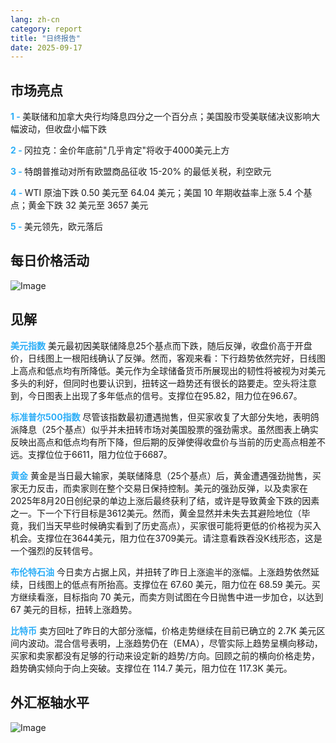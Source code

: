 ```yaml
---
lang: zh-cn
category: report
title: "日终报告"
date: 2025-09-17
---
```



<h2>市场亮点</h2>
<strong style="color: #2caef7;">1 - </strong> 美联储和加拿大央行均降息四分之一个百分点；美国股市受美联储决议影响大幅波动，但收盘小幅下跌

<strong style="color: #2caef7;">2 - </strong> 冈拉克：金价年底前"几乎肯定"将收于4000美元上方


<strong style="color: #2caef7;">3 - </strong> 特朗普推动对所有欧盟商品征收 15-20% 的最低关税，利空欧元

<strong style="color: #2caef7;">4 - </strong> WTI 原油下跌 0.50 美元至 64.04 美元；美国 10 年期收益率上涨 5.4 个基点；黄金下跌 32 美元至 3657 美元

<strong style="color: #2caef7;">5 - </strong> 美元领先，欧元落后



<h2>每日价格活动</h2>
<img src="https://markleighedu.github.io/img/Sep-2025/17-Sep-2025/price.jpg" alt="Image"/>

<h2>见解</h2>
<strong style="color: #2caef7;">美元指数</strong> 美元最初因美联储降息25个基点而下跌，随后反弹，收盘价高于开盘价，日线图上一根阳线确认了反弹。然而，客观来看：下行趋势依然完好，日线图上高点和低点均有所降低。美元作为全球储备货币所展现出的韧性将被视为对美元多头的利好，但同时也要认识到，扭转这一趋势还有很长的路要走。空头将注意到，今日图表上出现了多年低点的信号。支撑位在95.82，阻力位在96.67。

<strong style="color: #2caef7;">标准普尔500指数</strong> 尽管该指数最初遭遇抛售，但买家收复了大部分失地，表明鸽派降息（25个基点）似乎并未扭转市场对美国股票的强劲需求。虽然图表上确实反映出高点和低点均有所下降，但后期的反弹使得收盘价与当前的历史高点相差不远。支撑位位于6611，阻力位位于6687。

<strong style="color: #2caef7;">黄金</strong> 黄金是当日最大输家，美联储降息（25个基点）后，黄金遭遇强劲抛售，买家无力反击，而卖家则在整个交易日保持控制。美元的强劲反弹，以及卖家在2025年8月20日创纪录的单边上涨后最终获利了结，或许是导致黄金下跌的因素之一。下一个下行目标是3612美元。然而，黄金显然并未失去其避险地位（毕竟，我们当天早些时候确实看到了历史高点），买家很可能将更低的价格视为买入机会。支撑位在3644美元，阻力位在3709美元。请注意看跌吞没K线形态，这是一个强烈的反转信号。

<strong style="color: #2caef7;">布伦特石油</strong> 今日卖方占据上风，并扭转了昨日上涨逾半的涨幅。上涨趋势依然延续，日线图上的低点有所抬高。支撑位在 67.60 美元，阻力位在 68.59 美元。买方继续看涨，目标指向 70 美元，而卖方则试图在今日抛售中进一步加仓，以达到 67 美元的目标，扭转上涨趋势。

<strong style="color: #2caef7;">比特币</strong> 卖方回吐了昨日的大部分涨幅，价格走势继续在目前已确立的 2.7K 美元区间内波动。混合信号表明，上涨趋势仍在（EMA），尽管实际上趋势呈横向移动，买家和卖家都没有足够的行动来设定新的趋势/方向。回顾之前的横向价格走势，趋势确实倾向于向上突破。支撑位在 114.7 美元，阻力位在 117.3K 美元。



<h2>外汇枢轴水平</h2>
<img src="https://markleighedu.github.io/img/Sep-2025/17-Sep-2025/pivot.jpg" alt="Image"/>